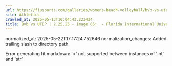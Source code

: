```yaml
---
url: https://fiusports.com/galleries/womens-beach-volleyball/bvb-vs-utep-2-25-25/image-85/356/62765/
site: Athletics
crawled_at: 2025-05-13T10:04:43.223434
title: Bvb vs UTEP | 2.25.25 - Image 85:  - Florida International University
---
```

normalized_at: 2025-05-22T17:17:24.752646
normalization_changes: Added trailing slash to directory path

Error generating fit markdown: '<' not supported between instances of 'int' and 'str'